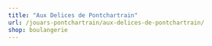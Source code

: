 ```yaml
---
title: "Aux Delices de Pontchartrain"
url: /jouars-pontchartrain/aux-delices-de-pontchartrain/
shop: boulangerie
---
```

